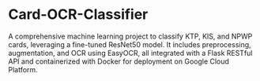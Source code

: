# Card-OCR-Classifier
A comprehensive machine learning project to classify KTP, KIS, and NPWP cards, leveraging a fine-tuned ResNet50 model. It includes preprocessing, augmentation, and OCR using EasyOCR, all integrated with a Flask RESTful API and containerized with Docker for deployment on Google Cloud Platform.
